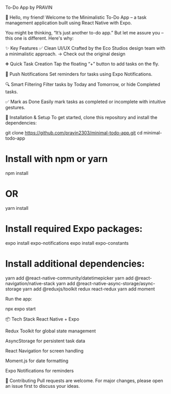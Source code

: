 To-Do App by PRAVIN

👋 Hello, my friend!
Welcome to the Minimalistic To-Do App – a task management application built using React Native with Expo.

You might be thinking, “It’s just another to-do app.” But let me assure you – this one is different. Here's why:

✨ Key Features
✅ Clean UI/UX
Crafted by the Eco Studios design team with a minimalistic approach.
→ Check out the original design

➕ Quick Task Creation
Tap the floating “+” button to add tasks on the fly.

🔔 Push Notifications
Set reminders for tasks using Expo Notifications.

🔍 Smart Filtering
Filter tasks by Today and Tomorrow, or hide Completed tasks.

✅ Mark as Done
Easily mark tasks as completed or incomplete with intuitive gestures.

🔧 Installation & Setup
To get started, clone this repository and install the dependencies:

git clone https://github.com/pravin2303/minimal-todo-app.git
cd minimal-todo-app

# Install with npm or yarn
npm install
# OR
yarn install

# Install required Expo packages:

expo install expo-notifications
expo install expo-constants

# Install additional dependencies:

yarn add @react-native-community/datetimepicker
yarn add @react-navigation/native-stack
yarn add @react-native-async-storage/async-storage
yarn add @reduxjs/toolkit redux react-redux
yarn add moment

Run the app:

npx expo start

📦 Tech Stack
React Native + Expo

Redux Toolkit for global state management

AsyncStorage for persistent task data

React Navigation for screen handling

Moment.js for date formatting

Expo Notifications for reminders

🤝 Contributing
Pull requests are welcome. For major changes, please open an issue first to discuss your ideas.
